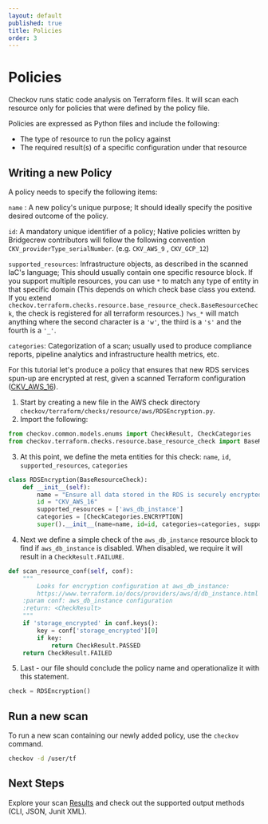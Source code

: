 ```yaml
---
layout: default
published: true
title: Policies
order: 3
---
```


# Policies

Checkov runs static code analysis on Terraform files. It will scan each resource only for policies that were defined by the policy file.

Policies are expressed as Python files and include the following:

* The type of resource to run the policy against
* The required result(s) of a specific configuration under that resource



## Writing a new Policy

A policy needs to specify the following items:

``name`` : A new policy's unique purpose; It should ideally specify the positive desired outcome of the policy.

``id``: A mandatory unique identifier of a policy; Native policies written by Bridgecrew contributors will follow the following convention ``CKV_providerType_serialNumber``. (e.g. `CKV_AWS_9` , `CKV_GCP_12`)

``supported_resources``: Infrastructure objects, as described in the scanned IaC's language; This should usually contain one specific resource block. If you support multiple resources, you can use `*` to match any type of entity in that specific domain (This depends on which check base class you extend. If you extend `checkov.terraform.checks.resource.base_resource_check.BaseResourceCheck`, the check is registered for all terraform resources.) `?ws_*` will match anything where the second character is a `'w'`, the third is a `'s'` and the fourth is a `'_'`.

``categories``: Categorization of a scan; usually used to produce compliance reports, pipeline analytics and infrastructure health metrics, etc.



For this tutorial let's produce a policy that ensures that new RDS services spun-up are encrypted at rest, given a scanned Terraform configuration ([CKV_AWS_16](https://github.com/bridgecrewio/checkov/blob/master/checkov/terraform/checks/resource/aws/RDSEncryption.py)).
1. Start by creating a new file in the AWS check directory ``checkov/terraform/checks/resource/aws/RDSEncryption.py``.
2. Import the following:

```python
from checkov.common.models.enums import CheckResult, CheckCategories
from checkov.terraform.checks.resource.base_resource_check import BaseResourceCheck
```

3. At this point, we define the meta entities for this check: ``name``, ``id``, ``supported_resources``, ``categories``

```python
class RDSEncryption(BaseResourceCheck):
    def __init__(self):
        name = "Ensure all data stored in the RDS is securely encrypted at rest"
        id = "CKV_AWS_16"
        supported_resources = ['aws_db_instance']
        categories = [CheckCategories.ENCRYPTION]
        super().__init__(name=name, id=id, categories=categories, supported_resources=supported_resources)
```

4. Next we define a simple check of the ```aws_db_instance``` resource block to find if ```aws_db_instance``` is disabled. When disabled, we require it will result in a ```CheckResult.FAILURE```.

```python
def scan_resource_conf(self, conf):
    """
        Looks for encryption configuration at aws_db_instance:
        https://www.terraform.io/docs/providers/aws/d/db_instance.html
    :param conf: aws_db_instance configuration
    :return: <CheckResult>
    """
    if 'storage_encrypted' in conf.keys():
        key = conf['storage_encrypted'][0]
        if key:
            return CheckResult.PASSED
    return CheckResult.FAILED
```

5. Last - our file should conclude the policy name and operationalize it with this statement.

```python
check = RDSEncryption()
```



## Run a new scan

To run a new scan containing our newly added policy, use the ```checkov``` command.

```bash
checkov -d /user/tf
```



## Next Steps

Explore your scan [Results](Results.md) and check out the supported output methods (CLI, JSON, Junit XML).

##